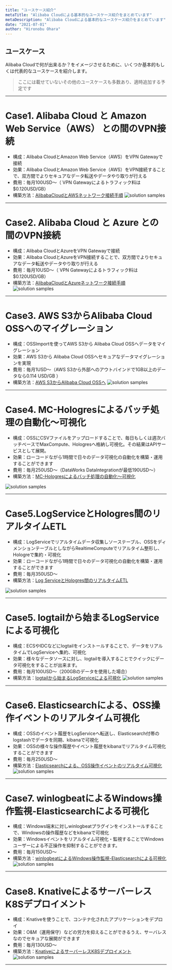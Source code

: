 ```yaml
---
title: "ユースケース紹介"
metaTitle: "Alibaba Cloudによる基本的なユースケース紹介をまとめています"
metaDescription: "Alibaba Cloudによる基本的なユースケース紹介をまとめています"
date: "2021-07-01"
author: "Hironobu Ohara"
---
```


## ユースケース
Alibaba Cloudで何が出来るか？をイメージさせるために、いくつか基本的もしくは代表的なユースケースを紹介します。
> ここには載せていないその他のユースケースも多数あり、適時追加する予定です

---

# Case1. Alibaba Cloud と Amazon Web Service（AWS） との間のVPN接続
* 構成：Alibaba CloudとAmazon Web Service（AWS）をVPN Gatewayで接続
* 効果：Alibaba CloudとAmazon Web Service（AWS）をVPN接続することで、双方間でよりセキュアなデータ転送やデータやり取りが行える
* 費用：毎月100USD～（ VPN Gatewayによるトラフィック料は $0.120USD/GB）
* 構築方法：[AlibabaCloudとAWSネットワーク接続手順](https://sbcloud.github.io/help/usecase-network/usecase-network01.AlibabaCloud_AWS-VPNGatewayConnection)
![solution samples](https://raw.githubusercontent.com/sbcloud/help/master/content/introduction/images/SOL02.PNG "solution samples")



---

# Case2. Alibaba Cloud と Azure との間のVPN接続
* 構成：Alibaba CloudとAzureをVPN Gatewayで接続
* 効果：Alibaba CloudとAzureをVPN接続することで、双方間でよりセキュアなデータ転送やデータやり取りが行える
* 費用：毎月10USD～（ VPN Gatewayによるトラフィック料は $0.120USD/GB）
* 構築方法：[AlibabaCloudとAzureネットワーク接続手順](https://sbcloud.github.io/help/usecase-network/usecase-network02.AlibabaCloud_Azure-VPNGatewayConnection)
![solution samples](https://raw.githubusercontent.com/sbcloud/help/master/content/introduction/images/SOL03.PNG "solution samples")


---

# Case3. AWS S3からAlibaba Cloud OSSへのマイグレーション
* 構成：OSSImportを使ってAWS S3から Alibaba Cloud OSSへデータをマイグレーション
* 効果：AWS S3から Alibaba Cloud OSSへセキュアなデータマイグレーションを実現
* 費用：毎月1USD～（AWS S3から外部へのアウトバインドで1GB以上のデータなら0.114 USD/GB ）
* 構築方法：[AWS S3からAlibaba Cloud OSSへ](https://sbcloud.github.io/help/migration/Migrate_from_S3_to_OSS)
![solution samples](https://raw.githubusercontent.com/sbcloud/help/master/content/introduction/images/SOL04.PNG "solution samples")


---

# Case4. MC-Hologresによるバッチ処理の自動化～可視化
* 構成：OSSにCSVファイルをアップロードすることで、毎日もしくは週次バッチベースでMaxCompute、Hologresへ格納し可視化。その結果はAPIサービスとして展開。
* 効果：ローコードながら1時間で日々のデータ可視化の自動化を構築・運用することができます
* 費用：毎月250USD～（DataWorks DataIntegrationが最低190USD～）
* 構築方法：[MC-Hologresによるバッチ処理の自動化～可視化]()

![solution samples](https://raw.githubusercontent.com/sbcloud/help/master/content/introduction/images/SOL01.PNG "solution samples")



---


# Case5.LogServiceとHologres間のリアルタイムETL
* 構成：LogServiceでリアルタイムデータ収集しソーステーブル、OSSをディメンションテーブルとしながらRealtimeComputeでリアルタイム整形し、Hologreで集約・可視化
* 効果：ローコードながら1時間で日々のデータ可視化の自動化を構築・運用することができます
* 費用：毎月350USD～
* 構築方法：[Log ServiceとHologres間のリアルタイムETL]()

![solution samples](https://raw.githubusercontent.com/sbcloud/help/master/content/introduction/images/SOL16.PNG "solution samples")



---


# Case5. logtailから始まるLogServiceによる可視化
* 構成：ECSやIDCなどにlogtailをインストールすることで、データをリアルタイムでLogServiceへ集約、可視化
* 効果：様々なデータソースに対し、logtailを導入することでクイックにデータ可視化をすることが出来ます。
* 費用：毎月100USD～（200GBのデータを使用した場合）
* 構築方法：[logtailから始まるLogServiceによる可視化]()
![solution samples](https://raw.githubusercontent.com/sbcloud/help/master/content/introduction/images/SOL15.PNG "solution samples")


---

# Case6. Elasticsearchによる、OSS操作イベントのリアルタイム可視化
* 構成：OSSのイベント履歴をLogServiceへ転送し、Elasticsearch付帯のlogstashでデータを同期、kibanaで可視化
* 効果：OSSの様々な操作履歴やイベント履歴をkibanaでリアルタイム可視化することができます
* 費用：毎月250USD～
* 構築方法：[Elasticsearchによる、OSS操作イベントのリアルタイム可視化]()
![solution samples](https://raw.githubusercontent.com/sbcloud/help/master/content/introduction/images/SOL13.PNG "solution samples")

---


# Case7. winlogbeatによるWindows操作監視-Elasticsearchによる可視化
* 構成：Windows端末に対しwinlogbeatプラグインをインストールすることで、Windowsの操作履歴などをkibanaで可視化
* 効果：Windowsイベントをリアルタイム可視化・監視することでWindowsユーザーによる不正操作を抑制することができます。
* 費用：毎月150USD～
* 構築方法：[winlogbeatによるWindows操作監視-Elasticsearchによる可視化]()
![solution samples](https://raw.githubusercontent.com/sbcloud/help/master/content/introduction/images/SOL14.PNG "solution samples")

---


# Case8. KnativeによるサーバーレスK8Sデプロイメント
* 構成：Knativeを使うことで、コンテナ化されたアプリケーションをデプロイ
* 効果：O&M（運用保守）などの労力を抑えることができるうえ、サーバレスなのでセキュアな展開ができます
* 費用：毎月130USD～
* 構築方法：[KnativeによるサーバーレスK8Sデプロイメント](https://sbcloud.github.io/help/usecase-serverless/serverless_k8s_deployment)
![solution samples](https://raw.githubusercontent.com/sbcloud/help/master/content/introduction/images/SOL05.PNG "solution samples")


---


